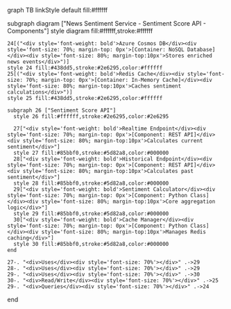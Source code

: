 graph TB
  linkStyle default fill:#ffffff

  subgraph diagram ["News Sentiment Service - Sentiment Score API - Components"]
    style diagram fill:#ffffff,stroke:#ffffff

    24[("<div style='font-weight: bold'>Azure Cosmos DB</div><div style='font-size: 70%; margin-top: 0px'>[Container: NoSQL Database]</div><div style='font-size: 80%; margin-top:10px'>Stores enriched news events</div>")]
    style 24 fill:#438dd5,stroke:#2e6295,color:#ffffff
    25[("<div style='font-weight: bold'>Redis Cache</div><div style='font-size: 70%; margin-top: 0px'>[Container: In-Memory Cache]</div><div style='font-size: 80%; margin-top:10px'>Caches sentiment calculations</div>")]
    style 25 fill:#438dd5,stroke:#2e6295,color:#ffffff

    subgraph 26 ["Sentiment Score API"]
      style 26 fill:#ffffff,stroke:#2e6295,color:#2e6295

      27["<div style='font-weight: bold'>Realtime Endpoint</div><div style='font-size: 70%; margin-top: 0px'>[Component: REST API]</div><div style='font-size: 80%; margin-top:10px'>Calculates current sentiment</div>"]
      style 27 fill:#85bbf0,stroke:#5d82a8,color:#000000
      28["<div style='font-weight: bold'>Historical Endpoint</div><div style='font-size: 70%; margin-top: 0px'>[Component: REST API]</div><div style='font-size: 80%; margin-top:10px'>Calculates past sentiment</div>"]
      style 28 fill:#85bbf0,stroke:#5d82a8,color:#000000
      29["<div style='font-weight: bold'>Sentiment Calculator</div><div style='font-size: 70%; margin-top: 0px'>[Component: Python Class]</div><div style='font-size: 80%; margin-top:10px'>Core aggregation logic</div>"]
      style 29 fill:#85bbf0,stroke:#5d82a8,color:#000000
      30["<div style='font-weight: bold'>Cache Manager</div><div style='font-size: 70%; margin-top: 0px'>[Component: Python Class]</div><div style='font-size: 80%; margin-top:10px'>Manages Redis caching</div>"]
      style 30 fill:#85bbf0,stroke:#5d82a8,color:#000000
    end

    27-. "<div>Uses</div><div style='font-size: 70%'></div>" .->29
    28-. "<div>Uses</div><div style='font-size: 70%'></div>" .->29
    29-. "<div>Uses</div><div style='font-size: 70%'></div>" .->30
    30-. "<div>Read/Write</div><div style='font-size: 70%'></div>" .->25
    29-. "<div>Queries</div><div style='font-size: 70%'></div>" .->24
  end